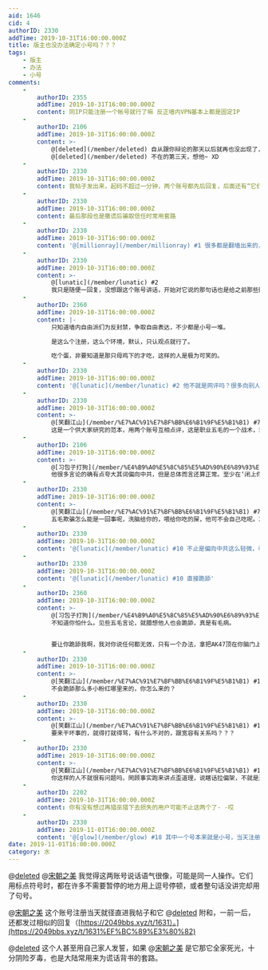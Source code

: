 ```yaml
---
aid: 1646
cid: 4
authorID: 2330
addTime: 2019-10-31T16:00:00.000Z
title: 版主也没办法确定小号吗？？？
tags:
    - 版主
    - 办法
    - 小号
comments:
    -
        authorID: 2355
        addTime: 2019-10-31T16:00:00.000Z
        content: 同IP只能注册一个帐号就行了嘛 反正墙内VPN基本上都是固定IP
    -
        authorID: 2106
        addTime: 2019-10-31T16:00:00.000Z
        content: >-
            @[deleted](/member/deleted) 自从跟你辩论的那天以后就再也没出现了，
            @[deleted](/member/deleted) 不在的第三天，想他~ XD
    -
        authorID: 2330
        addTime: 2019-10-31T16:00:00.000Z
        content: 我帖子发出来，起码不超过一分钟，两个账号都先后回复，后面还有“它们”几条长篇大论的谈话，也认为这是事先就写好贴上来路人看的
    -
        authorID: 2330
        addTime: 2019-10-31T16:00:00.000Z
        content: 最后那段也是撒谎后骗取信任时常用套路
    -
        authorID: 2330
        addTime: 2019-10-31T16:00:00.000Z
        content: '@[millionray](/member/millionray) #1 很多都是翻墙出来的，这么做没问题的吗'
    -
        authorID: 2330
        addTime: 2019-10-31T16:00:00.000Z
        content: >-
            @[lunatic](/member/lunatic) #2
            我只是随便一回复，没想跟这个账号讲话，开始对它说的那句话也是给之前那些回复的人说的，没想到这个sb还开始喷我，我就玩耍它一下。
    -
        authorID: 2360
        addTime: 2019-10-31T16:00:00.000Z
        content: |-
            只知道墙内自由派们为反封禁，争取自由表达，不少都是小号一堆。

            是这么个注册，这么个环境，默认，只认观点就行了。

            吃个蛋，非要知道是那只母鸡下的才吃，这样的人是极为可笑的。
    -
        authorID: 2330
        addTime: 2019-10-31T16:00:00.000Z
        content: '@[lunatic](/member/lunatic) #2 他不就是网评吗？很多向别人宣传的回复像极了大陆网上的网评文。'
    -
        authorID: 2330
        addTime: 2019-10-31T16:00:00.000Z
        content: >-
            @[笑翻江山](/member/%E7%AC%91%E7%BF%BB%E6%B1%9F%E5%B1%B1) #7
            这是一个供大家研究的范本，用两个账号互相点评，这是职业五毛的一个战术，现在直接在2049bbs演绎了。
    -
        authorID: 2106
        addTime: 2019-10-31T16:00:00.000Z
        content: >-
            @[习包子打狗](/member/%E4%B9%A0%E5%8C%85%E5%AD%90%E6%89%93%E7%8B%97) #8
            他很多言论的确有点夸大其词偏向中共，但是总体而言还算正常。至少在‘闭上你的嘴吧’之前你们讨论的还算愉快不是？
    -
        authorID: 2330
        addTime: 2019-10-31T16:00:00.000Z
        content: >-
            @[笑翻江山](/member/%E7%AC%91%E7%BF%BB%E6%B1%9F%E5%B1%B1) #7
            五毛欺骗怎么能是一回事呢，洗脑给你的，喂给你吃的屎，他可不会自己吃呢。2049又不封号他注册小号难道是躲避封禁吗？？？还不是用以欺骗，加以洗脑，目的不纯。
    -
        authorID: 2330
        addTime: 2019-10-31T16:00:00.000Z
        content: '@[lunatic](/member/lunatic) #10 不止是偏向中共这么轻微，看看他回复，像镇压返送中等等什么恶行不赞成？'
    -
        authorID: 2330
        addTime: 2019-10-31T16:00:00.000Z
        content: '@[lunatic](/member/lunatic) #10 直接跪舔'
    -
        authorID: 2360
        addTime: 2019-10-31T16:00:00.000Z
        content: >-
            @[习包子打狗](/member/%E4%B9%A0%E5%8C%85%E5%AD%90%E6%89%93%E7%8B%97) #13
            不知道你怕什么。见些五毛言论，就臆想他人也会跪舔，真是有毛病。


            要让你跪舔我啊，我对你说任何都无效，只有一个办法，拿把AK47顶在你脑门上。对不对啊
    -
        authorID: 2330
        addTime: 2019-10-31T16:00:00.000Z
        content: >-
            @[笑翻江山](/member/%E7%AC%91%E7%BF%BB%E6%B1%9F%E5%B1%B1) #14
            不会跪舔那么多小粉红哪里来的，你怎么来的？
    -
        authorID: 2330
        addTime: 2019-10-31T16:00:00.000Z
        content: >-
            @[笑翻江山](/member/%E7%AC%91%E7%BF%BB%E6%B1%9F%E5%B1%B1) #14
            要来干坏事的，就得打就得骂，有什么不对的，跟宽容有关系吗？？？
    -
        authorID: 2330
        addTime: 2019-10-31T16:00:00.000Z
        content: >-
            @[笑翻江山](/member/%E7%AC%91%E7%BF%BB%E6%B1%9F%E5%B1%B1) #14
            你这样的人不就很有问题吗，罔顾事实跑来讲点歪道理，说瞎话拉偏架，不就是潜移默化造成的，难道只允许你搞宣传，还不允许反宣传了？？？
    -
        authorID: 2202
        addTime: 2019-10-31T16:00:00.000Z
        content: 你有没有想过再猎巫猎下去损失的用户可能不止这两个了- -哎
    -
        authorID: 2330
        addTime: 2019-11-01T16:00:00.000Z
        content: '@[glow](/member/glow) #18 其中一个号本来就是小号，当天注册完就再也没说话了，那个五毛不来更好'
date: 2019-11-01T16:00:00.000Z
category: 水
---
```


@[deleted](/member/deleted) @[宋朝之美](/member/%E5%AE%8B%E6%9C%9D%E4%B9%8B%E7%BE%8E) 我觉得这两账号说话语气很像，可能是同一人操作。它们用标点符号时，都在许多不需要暂停的地方用上逗号停顿，或者整句话没讲完却用了句号。

@[宋朝之美](/member/%E5%AE%8B%E6%9C%9D%E4%B9%8B%E7%BE%8E) 这个账号注册当天就径直进我帖子和它 @[deleted](/member/deleted) 附和，一前一后，还都发过相似的回复（[https://2049bbs.xyz/t/1631）。](https://2049bbs.xyz/t/1631%EF%BC%89%E3%80%82)

@[deleted](/member/deleted) 这个人甚至用自己家人发誓，如果 @[宋朝之美](/member/%E5%AE%8B%E6%9C%9D%E4%B9%8B%E7%BE%8E) 是它那它全家死光，十分阴险歹毒，也是大陆常用来为谎话背书的套路。
